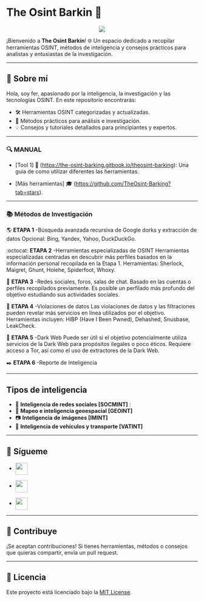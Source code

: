 

<!---
TheOsint-Barking/TheOsint-Barking is a ✨ special ✨ repository because its `README.md` (this file) appears on your GitHub profile.
You can click the Preview link to take a look at your changes.
--->
# The Osint Barkin :paw_prints: 

 <p align="center">
    <img src="https://readme-typing-svg.herokuapp.com/?font=Tourney&center=true&color=2CFF00&size=40&width=750&height=80&lines=INTELIGENCIA"/>
</p>

¡Bienvenido a **The Osint Barkin**! 🌐 Un espacio dedicado a recopilar herramientas OSINT, métodos de inteligencia y consejos prácticos para analistas y entusiastas de la investigación.

---

## 🌟 Sobre mí
Hola, soy fer, apasionado por la inteligencia, la investigación y las tecnologías OSINT. En este repositorio encontrarás:
- 🛠️ Herramientas OSINT categorizadas y actualizadas.
- 📖 Métodos prácticos para análisis e investigación.
- 💡 Consejos y tutoriales detallados para principiantes y expertos.

---

### 🔍 MANUAL
- [Tool 1] :notebook_with_decorative_cover: (https://the-osint-barking.gitbook.io/theosint-barking): Una guia de como utilizar diferentes las herramientas.

- [Más herramientas] :mortar_board: (https://github.com/TheOsint-Barking?tab=stars).

---

### 📚 Métodos de Investigación
   :earth_americas: **ETAPA 1** 
-Búsqueda avanzada recursiva de Google dorks y extracción de datos
Opcional: Bing, Yandex, Yahoo, DuckDuckGo.

   :octocat: **ETAPA 2** 
-Herramientas especializadas de OSINT
Herramientas especializadas centradas en descubrir más perfiles basados en la información personal recopilada en la Etapa 1.
Herramientas: Sherlock, Maigret, Ghunt, Holehe, Spiderfoot, Whoxy.

   :eyes: **ETAPA 3** 
-Redes sociales, foros, salas de chat. 
Basado en las cuentas o perfiles recopilados previamente.
Es posible un perfilado más profundo del objetivo estudiando sus actividades sociales.

   :email: **ETAPA 4** 
-Violaciones de datos
Las violaciones de datos y las filtraciones pueden revelar más servicios en línea utilizados por el objetivo.
Herramientas incluyen: HIBP (Have I Been Pwned), Dehashed, Snusbase, LeakCheck.

   :pill: **ETAPA 5**
-Dark Web 
Puede ser útil si el objetivo potencialmente utiliza servicios de la Dark Web para propósitos ilegales o poco éticos.
Requiere acceso a Tor, así como el uso de extractores de la Dark Web.

   :black_nib: **ETAPA 6** 
-Reporte de Inteligencia

---
## Tipos de inteligencia

- :iphone: **Inteligencia de redes sociales [SOCMINT]** :
- :telescope: **Mapeo e inteligencia geoespacial [GEOINT]** 
- :camera: **Inteligencia de imágenes [IMINT]** 
- :car: **Inteligencia de vehículos y transporte [VATINT]** 
---
## 💬 Sígueme
- <a href = 'https://medium.com/@fer11svR'> <img width = '32px' align= 'center' src="https://raw.githubusercontent.com/rahulbanerjee26/githubAboutMeGenerator/main/icons/medium.svg"/></a>

- <a href = 'https://www.linkedin.com/in/fernando11ortega/'> <img width = '32px' align= 'center' src="https://raw.githubusercontent.com/rahulbanerjee26/githubAboutMeGenerator/main/icons/linked-in-alt.svg"/></a>

- <a href = 'https://x.com/fer_svr1'> <img width = '32px' align= 'center' src="https://raw.githubusercontent.com/rahulbanerjee26/githubAboutMeGenerator/main/icons/twitter.svg"/></a> 
---


## 🚀 Contribuye
¡Se aceptan contribuciones! Si tienes herramientas, métodos o consejos que quieras compartir, envía un pull request.

---

## 📜 Licencia
Este proyecto está licenciado bajo la [MIT License](https://opensource.org/licenses/MIT).

